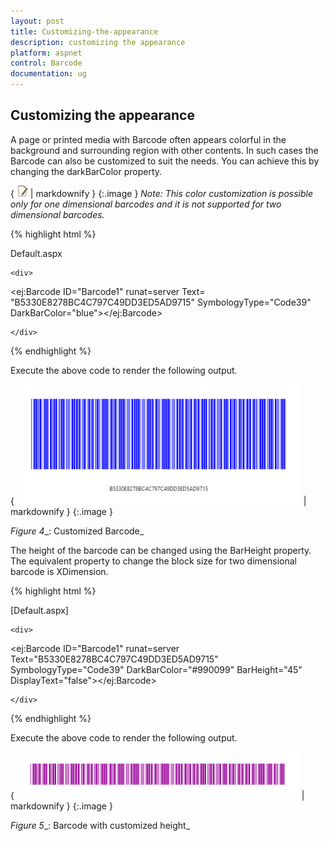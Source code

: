 ```yaml
---
layout: post
title: Customizing-the-appearance
description: customizing the appearance
platform: aspnet
control: Barcode
documentation: ug
---
```


## Customizing the appearance

A page or printed media with Barcode often appears colorful in the background and surrounding region with other contents. In such cases the Barcode can also be customized to suit the needs. You can achieve this by changing the darkBarColor property.


{ ![C:/Users/labuser/Desktop/note.jpg](Customizing-the-appearance_images/Customizing-the-appearance_img1.jpeg) | markdownify }
{:.image }
_Note: This color customization is possible only for one dimensional barcodes and it is not supported for two dimensional barcodes._



{% highlight html %}

Default.aspx



<div>

    <div>

<ej:Barcode ID="Barcode1"  runat=server Text= "B5330E8278BC4C797C49DD3ED5AD9715" SymbologyType="Code39" DarkBarColor="blue"></ej:Barcode>

    </div>

</div>



{% endhighlight %}



Execute the above code to render the following output.



{ ![](Customizing-the-appearance_images/Customizing-the-appearance_img2.png) | markdownify }
{:.image }


_Figure_ _4__: Customized Barcode_

The height of the barcode can be changed using the BarHeight property. The equivalent property to change the block size for two dimensional barcode is XDimension.



{% highlight html %}

[Default.aspx]



<div>

    <div>

<ej:Barcode ID="Barcode1"  runat=server Text="B5330E8278BC4C797C49DD3ED5AD9715" SymbologyType="Code39" DarkBarColor="#990099" BarHeight="45" DisplayText="false"></ej:Barcode>

    </div>

</div>





{% endhighlight %}



Execute the above code to render the following output.


{ ![](Customizing-the-appearance_images/Customizing-the-appearance_img3.png) | markdownify }
{:.image }


_Figure_ _5__: Barcode with customized height_



